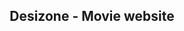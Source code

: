 <div align="center">
  
  <img src="" />

  <h2 align="center">Desizone - Movie website</h2>

</div>